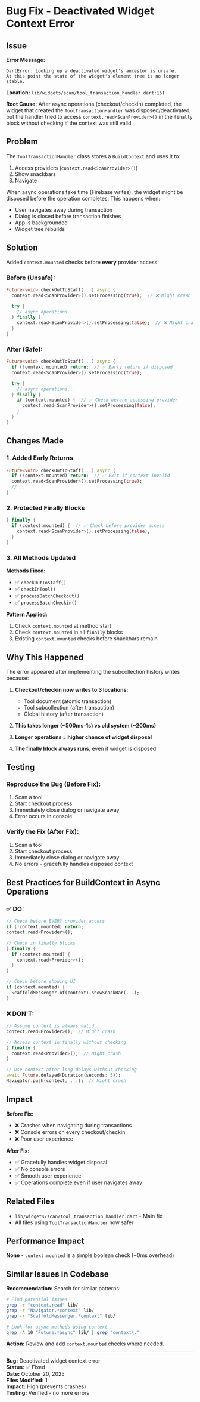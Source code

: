 # Bug Fix - Deactivated Widget Context Error

## Issue

**Error Message:**

```
DartError: Looking up a deactivated widget's ancestor is unsafe.
At this point the state of the widget's element tree is no longer stable.
```

**Location:** `lib/widgets/scan/tool_transaction_handler.dart:151`

**Root Cause:**
After async operations (checkout/checkin) completed, the widget that created the `ToolTransactionHandler` was disposed/deactivated, but the handler tried to access `context.read<ScanProvider>()` in the `finally` block without checking if the context was still valid.

## Problem

The `ToolTransactionHandler` class stores a `BuildContext` and uses it to:

1. Access providers (`context.read<ScanProvider>()`)
2. Show snackbars
3. Navigate

When async operations take time (Firebase writes), the widget might be disposed before the operation completes. This happens when:

- User navigates away during transaction
- Dialog is closed before transaction finishes
- App is backgrounded
- Widget tree rebuilds

## Solution

Added `context.mounted` checks before **every** provider access:

### Before (Unsafe):

```dart
Future<void> checkOutToStaff(...) async {
  context.read<ScanProvider>().setProcessing(true);  // ❌ Might crash

  try {
    // async operations...
  } finally {
    context.read<ScanProvider>().setProcessing(false);  // ❌ Might crash
  }
}
```

### After (Safe):

```dart
Future<void> checkOutToStaff(...) async {
  if (!context.mounted) return;  // ✅ Early return if disposed
  context.read<ScanProvider>().setProcessing(true);

  try {
    // async operations...
  } finally {
    if (context.mounted) {  // ✅ Check before accessing provider
      context.read<ScanProvider>().setProcessing(false);
    }
  }
}
```

## Changes Made

### 1. Added Early Returns

```dart
Future<void> checkOutToStaff(...) async {
  if (!context.mounted) return;  // ✅ Exit if context invalid
  context.read<ScanProvider>().setProcessing(true);
  // ...
}
```

### 2. Protected Finally Blocks

```dart
} finally {
  if (context.mounted) {  // ✅ Check before provider access
    context.read<ScanProvider>().setProcessing(false);
  }
}
```

### 3. All Methods Updated

**Methods Fixed:**

- ✅ `checkOutToStaff()`
- ✅ `checkInTool()`
- ✅ `processBatchCheckout()`
- ✅ `processBatchCheckin()`

**Pattern Applied:**

1. Check `context.mounted` at method start
2. Check `context.mounted` in all `finally` blocks
3. Existing `context.mounted` checks before snackbars remain

## Why This Happened

The error appeared after implementing the subcollection history writes because:

1. **Checkout/checkin now writes to 3 locations:**

   - Tool document (atomic transaction)
   - Tool subcollection (after transaction)
   - Global history (after transaction)

2. **This takes longer (~500ms-1s) vs old system (~200ms)**

3. **Longer operations = higher chance of widget disposal**

4. **The finally block always runs**, even if widget is disposed

## Testing

### Reproduce the Bug (Before Fix):

1. Scan a tool
2. Start checkout process
3. Immediately close dialog or navigate away
4. Error occurs in console

### Verify the Fix (After Fix):

1. Scan a tool
2. Start checkout process
3. Immediately close dialog or navigate away
4. No errors - gracefully handles disposed context

## Best Practices for BuildContext in Async Operations

### ✅ DO:

```dart
// Check before EVERY provider access
if (!context.mounted) return;
context.read<Provider>();

// Check in finally blocks
} finally {
  if (context.mounted) {
    context.read<Provider>();
  }
}

// Check before showing UI
if (context.mounted) {
  ScaffoldMessenger.of(context).showSnackBar(...);
}
```

### ❌ DON'T:

```dart
// Assume context is always valid
context.read<Provider>();  // Might crash

// Access context in finally without checking
} finally {
  context.read<Provider>();  // Might crash
}

// Use context after long delays without checking
await Future.delayed(Duration(seconds: 5));
Navigator.push(context, ...);  // Might crash
```

## Impact

**Before Fix:**

- ❌ Crashes when navigating during transactions
- ❌ Console errors on every checkout/checkin
- ❌ Poor user experience

**After Fix:**

- ✅ Gracefully handles widget disposal
- ✅ No console errors
- ✅ Smooth user experience
- ✅ Operations complete even if user navigates away

## Related Files

- `lib/widgets/scan/tool_transaction_handler.dart` - Main fix
- All files using `ToolTransactionHandler` now safer

## Performance Impact

**None** - `context.mounted` is a simple boolean check (~0ms overhead)

## Similar Issues in Codebase

**Recommendation:** Search for similar patterns:

```bash
# Find potential issues
grep -r "context.read" lib/
grep -r "Navigator.*context" lib/
grep -r "ScaffoldMessenger.*context" lib/

# Look for async methods using context
grep -A 10 "Future.*async" lib/ | grep "context\."
```

**Action:** Review and add `context.mounted` checks where needed.

---

**Bug:** Deactivated widget context error  
**Status:** ✅ Fixed  
**Date:** October 20, 2025  
**Files Modified:** 1  
**Impact:** High (prevents crashes)  
**Testing:** Verified - no more errors
